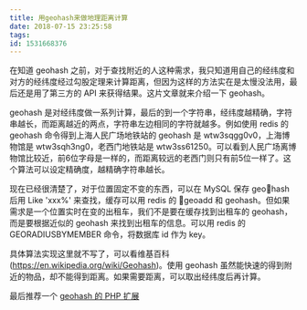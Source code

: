 ```yaml
---
title: 用geohash来做地理距离计算
date: 2018-07-15 23:25:58
tags:
id: 1531668376
---
```

在知道 geohash 之前，对于查找附近的人这种需求，我只知道用自己的经纬度和对方的经纬度经过勾股定理来计算距离，但因为这样的方法实在是太慢没法用，最后还是用了第三方的 API 来获得结果。这片文章就来介绍一下 geohash。

geohash 是对经纬度做一系列计算，最后的到一个字符串，经纬度越精确，字符串越长，而距离越近的两点，字符串左边相同的字符就越多。例如使用 redis 的 geohash 命令得到上海人民广场地铁站的 geohash 是 wtw3sqgg0v0，上海博物馆是 wtw3sqh3ng0，老西门地铁站是 wtw3ss61250。可以看到人民广场离博物馆比较近，前6位字母是一样的，而距离较远的老西门则只有前5位一样了。这个算法可以设定精确度，越精确字符串越长。

现在已经很清楚了，对于位置固定不变的东西，可以在 MySQL 保存 geohash 后用 Like 'xxx%' 来查找，缓存可以用 redis 的 geoadd 和 geohash。但如果需求是一个位置实时在变的出租车，我们不是要在缓存找到出租车的 geohash，而是要根据近似的 geohash 来找到出租车的信息。可以用 redis 的 GEORADIUSBYMEMBER 命令，将数据库 id 作为 key。

具体算法实现这里就不写了，可以看维基百科(https://en.wikipedia.org/wiki/Geohash)。使用 geohash 虽然能快速的得到附近的物品，却不能得到距离。如果需要距离，可以取出经纬度后再计算。

最后推荐一个 [geohash 的 PHP 扩展](https://github.com/taogogo/geohash-php-extention)
